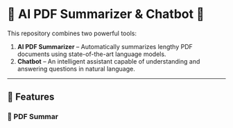 # 🧠 AI PDF Summarizer & Chatbot 🤖

This repository combines two powerful tools:

1. **AI PDF Summarizer** – Automatically summarizes lengthy PDF documents using state-of-the-art language models.
2. **Chatbot** – An intelligent assistant capable of understanding and answering questions in natural language.

---

## 🚀 Features

### 📄 PDF Summar

